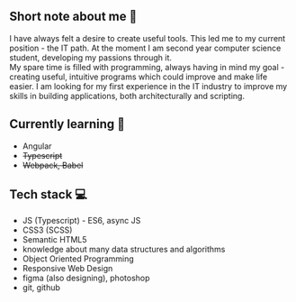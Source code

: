 ## Short note about me 👋
I have always felt a desire to create useful tools. This led me to my current position - the IT path. At the moment I am second year computer science student,    developing my passions through it.  
My spare time is filled with programming, always having in mind my goal - creating useful, intuitive programs which could improve and make life easier. I am looking for my first experience in the IT industry to improve my skills in building applications, both architecturally and scripting.

## Currently learning 👾
* Angular
* ~~Typescript~~ 
* ~~Webpack, Babel~~

## Tech stack 💻
*  JS (Typescript) - ES6, async JS
*  CSS3 (SCSS)
*  Semantic HTML5
*  knowledge about many data structures and algorithms
*  Object Oriented Programming
*  Responsive Web Design
*  figma (also designing), photoshop
*  git, github

